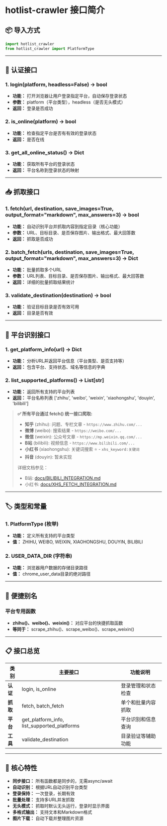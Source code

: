 # hotlist-crawler 接口简介

## 📦 导入方式
```python
import hotlist_crawler
from hotlist_crawler import PlatformType
```

---

## 🔐 认证接口

### 1. login(platform, headless=False) -> bool
- **功能：** 打开浏览器让用户登录指定平台，自动保存登录状态
- **参数：** platform（平台类型），headless（是否无头模式）
- **返回：** 登录是否成功

### 2. is_online(platform) -> bool
- **功能：** 检查指定平台是否有有效的登录状态
- **返回：** 是否在线

### 3. get_all_online_status() -> Dict
- **功能：** 获取所有平台的登录状态
- **返回：** 平台名称到登录状态的映射

---

## 📥 抓取接口

### 1. fetch(url, destination, save_images=True, output_format="markdown", max_answers=3) -> bool
- **功能：** 自动识别平台并抓取内容到指定目录（核心功能）
- **参数：** URL、目标目录、是否保存图片、输出格式、最大回答数
- **返回：** 抓取是否成功

### 2. batch_fetch(urls, destination, save_images=True, output_format="markdown", max_answers=3) -> Dict
- **功能：** 批量抓取多个URL
- **参数：** URL列表、目标目录、是否保存图片、输出格式、最大回答数
- **返回：** 详细的批量抓取结果统计

### 3. validate_destination(destination) -> bool
- **功能：** 验证目标目录是否有效可用
- **返回：** 目录是否有效

---

## 🎯 平台识别接口

### 1. get_platform_info(url) -> Dict
- **功能：** 分析URL并返回平台信息（平台类型、是否支持等）
- **返回：** 包含平台、支持状态、域名等信息的字典

### 2. list_supported_platforms() -> List[str]
- **功能：** 返回所有支持的平台列表
- **返回：** 平台名称列表 ['zhihu', 'weibo', 'weixin', 'xiaohongshu', 'douyin', 'bilibili']

> **✅ 所有平台通过 fetch() 统一接口爬取:**
> - **知乎** (zhihu): 问题、专栏文章 - `https://www.zhihu.com/...`
> - **微博** (weibo): 搜索结果 - `https://weibo.com/...`
> - **微信** (weixin): 公众号文章 - `https://mp.weixin.qq.com/...`
> - **B站** (bilibili): 视频信息 - `https://www.bilibili.com/...`
> - **小红书** (xiaohongshu): 关键词搜索 ⭐ - `xhs_keyword:关键词`
> - **抖音** (douyin): 暂未实现
> 
> 详细文档参见：
> - B站: [docs/BILIBILI_INTEGRATION.md](./docs/BILIBILI_INTEGRATION.md)
> - 小红书: [docs/XHS_FETCH_INTEGRATION.md](./docs/XHS_FETCH_INTEGRATION.md)

---

## 🏷️ 类型和常量

### 1. PlatformType (枚举)
- **功能：** 定义所有支持的平台类型
- **值：** ZHIHU, WEIBO, WEIXIN, XIAOHONGSHU, DOUYIN, BILIBILI

### 2. USER_DATA_DIR (字符串)
- **功能：** 浏览器用户数据的存储目录路径
- **值：** chrome_user_data目录的绝对路径

---

## 🧩 便捷别名

### 平台专用函数
- **zhihu()、weibo()、weixin()：** 对应平台的快捷抓取函数
- **等同于：** scrape_zhihu()、scrape_weibo()、scrape_weixin()

---

## 📋 接口总览

| 类别 | 主要接口 | 功能说明 |
|------|----------|----------|
| **认证** | login, is_online | 登录管理和状态检查 |
| **抓取** | fetch, batch_fetch | 单个和批量内容抓取 |
| **平台** | get_platform_info, list_supported_platforms | 平台识别和信息查询 |
| **工具** | validate_destination | 目录验证等辅助功能 |

---

## 🌟 核心特性

- **同步接口：** 所有函数都是同步的，无需async/await
- **自动识别：** 根据URL自动识别平台类型
- **登录保持：** 一次登录，长期有效
- **批量处理：** 支持多URL并发抓取
- **无头模式：** 抓取时默认无头运行，登录时显示界面
- **多格式输出：** 支持文本和Markdown格式
- **图片下载：** 自动下载并整理图片资源